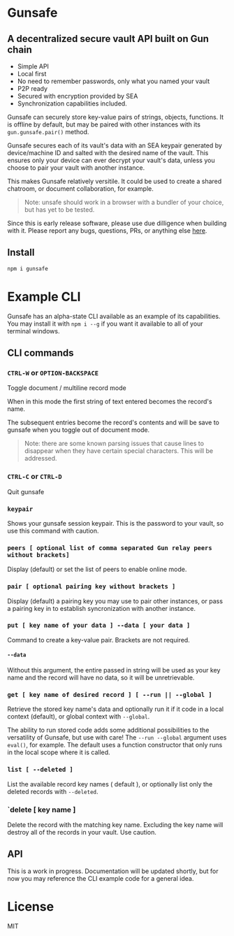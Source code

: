 # Gunsafe
## A decentralized secure vault API built on Gun chain

- Simple API
- Local first
- No need to remember passwords, only what you named your vault
- P2P ready
- Secured with encryption provided by SEA
- Synchronization capabilities included.

Gunsafe can securely store key-value pairs of strings, objects, functions. It is offline by default, but may be paired with other instances with its `gun.gunsafe.pair()` method.

Gunsafe secures each of its vault's data with an SEA keypair generated by device/machine ID and salted with the desired name of the vault. This ensures only your device can ever decrypt your vault's data, unless you choose to pair your vault with another instance.

This makes Gunsafe relatively versitile. It could be used to create a shared chatroom, or document collaboration, for example.

> Note: unsafe should work in a browser with a bundler of your choice, but has yet to be tested.

Since this is early release software, please use due dilligence when building with it. Please report any bugs, questions, PRs, or anything else [here](https://github.com/draeder/gunsafe).

## Install
```js
npm i gunsafe
```

# Example CLI
Gunsafe has an alpha-state CLI available as an example of its capabilities. You may install it with `npm i --g` if you want it available to all of your terminal windows.

## CLI commands
### `CTRL-W` or `OPTION-BACKSPACE`
Toggle document / multiline record mode

When in this mode the first string of text entered becomes the record's name. 

The subsequent entries become the record's contents and will be save to gunsafe when you toggle out of document mode.

> Note: there are some known parsing issues that cause lines to disappear when they have certain special characters. This will be addressed.

### `CTRL-C` or `CTRL-D`
Quit gunsafe

### `keypair`
Shows your gunsafe session keypair. This is the password to your vault, so use this command with caution.

### `peers [ optional list of comma separated Gun relay peers without brackets]` 
Display (default) or set the list of peers to enable online mode.

### `pair [ optional pairing key without brackets ]`
Display (default) a pairing key you may use to pair other instances, or pass a pairing key in to establish syncronization with another instance.

### `put [ key name of your data ] --data [ your data ]`
Command to create a key-value pair. Brackets are not required.

#### `--data`
Without this argument, the entire passed in string will be used as your key name and the record will have no data, so it will be unretrievable.

### `get [ key name of desired record ] [ --run || --global ]`
Retrieve the stored key name's data and optionally run it if it code in a local context (default), or global context with `--global`.

The ability to run stored code adds some additional possibilities to the versatility of Gunsafe, but use with care! The `--run --global` argument uses `eval()`, for example. The default uses a function constructor that only runs in the local scope where it is called.

### `list [ --deleted ]`
List the available record key names ( default ), or optionally list only the deleted records with `--deleted`.

### `delete [ key name ]
Delete the record with the matching key name. Excluding the key name will destroy all of the records in your vault. Use caution.

## API
This is a work in progress. Documentation will be updated shortly, but for now you may reference the CLI example code for a general idea.

# License
MIT